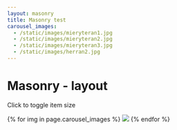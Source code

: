 ```yaml
---
layout: masonry
title: Masonry test
carousel_images:
  - /static/images/mieryteran1.jpg
  - /static/images/mieryteran2.jpg
  - /static/images/mieryteran3.jpg
  - /static/images/herran2.jpg
---
```


 <h1>Masonry - layout</h1>
  <p>Click to toggle item size</p>
  <div class="masonry">
   {% for img in page.carousel_images %}
    <img class="item" src="{{ img }}" />
   {% endfor %}
  </div>
